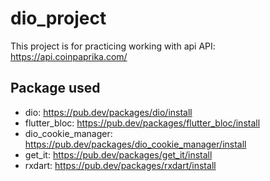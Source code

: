 # dio_project

This project is for practicing working with api
API: https://api.coinpaprika.com/

## Package used
- dio: https://pub.dev/packages/dio/install
- flutter_bloc: https://pub.dev/packages/flutter_bloc/install
- dio_cookie_manager: https://pub.dev/packages/dio_cookie_manager/install
- get_it: https://pub.dev/packages/get_it/install
- rxdart: https://pub.dev/packages/rxdart/install

